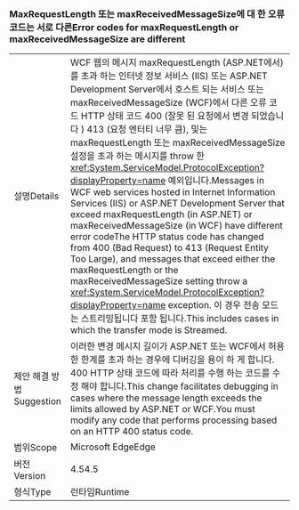 ### <a name="error-codes-for-maxrequestlength-or-maxreceivedmessagesize-are-different"></a><span data-ttu-id="eab9a-101">MaxRequestLength 또는 maxReceivedMessageSize에 대 한 오류 코드는 서로 다른</span><span class="sxs-lookup"><span data-stu-id="eab9a-101">Error codes for maxRequestLength or maxReceivedMessageSize are different</span></span>

|   |   |
|---|---|
|<span data-ttu-id="eab9a-102">설명</span><span class="sxs-lookup"><span data-stu-id="eab9a-102">Details</span></span>|<span data-ttu-id="eab9a-103">WCF 웹의 메시지 maxRequestLength (ASP.NET에서)를 초과 하는 인터넷 정보 서비스 (IIS) 또는 ASP.NET Development Server에서 호스트 되는 서비스 또는 maxReceivedMessageSize (WCF)에서 다른 오류 코드 HTTP 상태 코드 400 (잘못 된 요청에서 변경 되었습니다 ) 413 (요청 엔터티 너무 큼), 및는 maxRequestLength 또는 maxReceivedMessageSize 설정을 초과 하는 메시지를 throw 한 <xref:System.ServiceModel.ProtocolException?displayProperty=name> 예외입니다.</span><span class="sxs-lookup"><span data-stu-id="eab9a-103">Messages in WCF web services hosted in Internet Information Services (IIS) or ASP.NET Development Server that exceed maxRequestLength (in ASP.NET) or maxReceivedMessageSize (in WCF) have different error codeThe HTTP status code has changed from 400 (Bad Request) to 413 (Request Entity Too Large), and messages that exceed either the maxRequestLength or the maxReceivedMessageSize setting throw a <xref:System.ServiceModel.ProtocolException?displayProperty=name> exception.</span></span> <span data-ttu-id="eab9a-104">이 경우 전송 모드는 스트리밍됩니다 포함 됩니다.</span><span class="sxs-lookup"><span data-stu-id="eab9a-104">This includes cases in which the transfer mode is Streamed.</span></span>|
|<span data-ttu-id="eab9a-105">제안 해결 방법</span><span class="sxs-lookup"><span data-stu-id="eab9a-105">Suggestion</span></span>|<span data-ttu-id="eab9a-106">이러한 변경 메시지 길이가 ASP.NET 또는 WCF에서 허용한 한계를 초과 하는 경우에 디버깅을 용이 하 게 합니다. 400 HTTP 상태 코드에 따라 처리를 수행 하는 코드를 수정 해야 합니다.</span><span class="sxs-lookup"><span data-stu-id="eab9a-106">This change facilitates debugging in cases where the message length exceeds the limits allowed by ASP.NET or WCF.You must modify any code that performs processing based on an HTTP 400 status code.</span></span>|
|<span data-ttu-id="eab9a-107">범위</span><span class="sxs-lookup"><span data-stu-id="eab9a-107">Scope</span></span>|<span data-ttu-id="eab9a-108">Microsoft Edge</span><span class="sxs-lookup"><span data-stu-id="eab9a-108">Edge</span></span>|
|<span data-ttu-id="eab9a-109">버전</span><span class="sxs-lookup"><span data-stu-id="eab9a-109">Version</span></span>|<span data-ttu-id="eab9a-110">4.5</span><span class="sxs-lookup"><span data-stu-id="eab9a-110">4.5</span></span>|
|<span data-ttu-id="eab9a-111">형식</span><span class="sxs-lookup"><span data-stu-id="eab9a-111">Type</span></span>|<span data-ttu-id="eab9a-112">런타임</span><span class="sxs-lookup"><span data-stu-id="eab9a-112">Runtime</span></span>|

